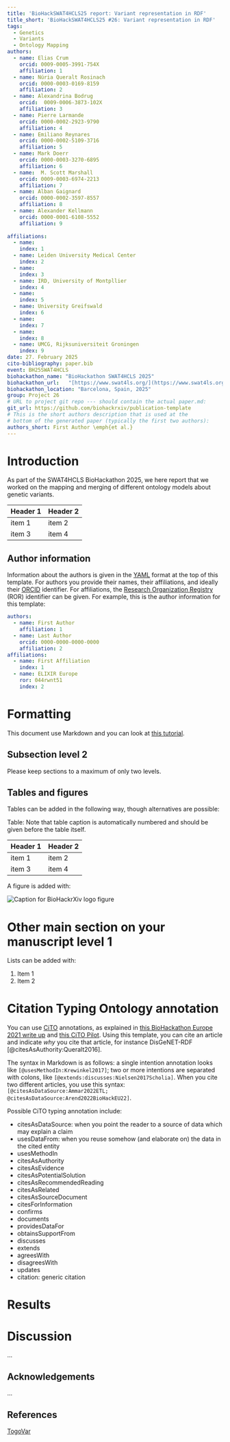 ```yaml
---
title: 'BioHackSWAT4HCLS25 report: Variant representation in RDF'
title_short: 'BioHackSWAT4HCLS25 #26: Variant representation in RDF'
tags:
  - Genetics 
  - Variants
  - Ontology Mapping
authors:
  - name: Elias Crum
    orcid: 0009-0005-3991-754X
    affiliation: 1
  - name: Núria Queralt Rosinach
    orcid: 0000-0003-0169-8159
    affiliation: 2
  - name: Alexandrina Bodrug
    orcid:  0009-0006-3873-102X
    affiliation: 3
  - name: Pierre Larmande
    orcid: 0000-0002-2923-9790
    affiliation: 4
  - name: Emiliano Reynares
    orcid: 0000-0002-5109-3716
    affiliation: 5
  - name: Mark Doerr
    orcid: 0000-0003-3270-6895
    affiliation: 6
  - name:  M. Scott Marshall
    orcid: 0009-0003-6974-2213
    affiliation: 7
  - name: Alban Gaignard
    orcid: 0000-0002-3597-8557
    affiliation: 8
  - name: Alexander Kellmann
    orcid: 0000-0001-6108-5552
    affiliation: 9
    
affiliations:
  - name: 
    index: 1
  - name: Leiden University Medical Center
    index: 2
  - name: 
    index: 3
  - name: IRD, University of Montpllier
    index: 4
  - name: 
    index: 5
  - name: University Greifswald
    index: 6
  - name: 
    index: 7
  - name: 
    index: 8   
  - name: UMCG, Rijksuniversiteit Groningen
    index: 9
date: 27. February 2025
cito-bibliography: paper.bib
event: BH25SWAT4HCLS
biohackathon_name: "BioHackathon SWAT4HCLS 2025"
biohackathon_url:   "[https://www.swat4ls.org/](https://www.swat4ls.org/workshops/barcelona2025/programme/swat4hcls-2025-biohackathon/)"
biohackathon_location: "Barcelona, Spain, 2025"
group: Project 26
# URL to project git repo --- should contain the actual paper.md:
git_url: https://github.com/biohackrxiv/publication-template
# This is the short authors description that is used at the
# bottom of the generated paper (typically the first two authors):
authors_short: First Author \emph{et al.}
---
```



# Introduction

As part of the SWAT4HCLS BioHackathon 2025, we here report that we worked on the mapping and merging of different ontology models about genetic variants.


| Header 1 | Header 2 |
| -------- | -------- |
| item 1 | item 2 |
| item 3 | item 4 |
 

## Author information

Information about the authors is given in the [YAML](https://en.wikipedia.org/wiki/YAML) format at the top of this template.
For authors you provide their names, their affiliations, and ideally their [ORCID](https://orcid.org/)
identifier. For affiliations, the [Research Organization Registry](https://ror.org/) (ROR) identifier can be given.
For example, this is the author information for this template:

```yaml
authors:
  - name: First Author
    affiliation: 1
  - name: Last Author
    orcid: 0000-0000-0000-0000
    affiliation: 2
affiliations:
  - name: First Affiliation
    index: 1
  - name: ELIXIR Europe
    ror: 044rwnt51
    index: 2
```

# Formatting

This document use Markdown and you can look at [this tutorial](https://www.markdowntutorial.com/).

## Subsection level 2

Please keep sections to a maximum of only two levels.

## Tables and figures

Tables can be added in the following way, though alternatives are possible:

Table: Note that table caption is automatically numbered and should be
given before the table itself.

| Header 1 | Header 2 |
| -------- | -------- |
| item 1 | item 2 |
| item 3 | item 4 |

A figure is added with:

![Caption for BioHackrXiv logo figure](./biohackrxiv.png)

# Other main section on your manuscript level 1

Lists can be added with:

1. Item 1
2. Item 2

# Citation Typing Ontology annotation

You can use [CiTO](http://purl.org/spar/cito/2018-02-12) annotations, as explained in [this BioHackathon Europe 2021 write up](https://raw.githubusercontent.com/biohackrxiv/bhxiv-metadata/main/doc/elixir_biohackathon2021/paper.md) and [this CiTO Pilot](https://www.biomedcentral.com/collections/cito).
Using this template, you can cite an article and indicate _why_ you cite that article, for instance DisGeNET-RDF [@citesAsAuthority:Queralt2016].

The syntax in Markdown is as follows: a single intention annotation looks like
`[@usesMethodIn:Krewinkel2017]`; two or more intentions are separated
with colons, like `[@extends:discusses:Nielsen2017Scholia]`. When you cite two
different articles, you use this syntax: `[@citesAsDataSource:Ammar2022ETL; @citesAsDataSource:Arend2022BioHackEU22]`.

Possible CiTO typing annotation include:

* citesAsDataSource: when you point the reader to a source of data which may explain a claim
* usesDataFrom: when you reuse somehow (and elaborate on) the data in the cited entity
* usesMethodIn
* citesAsAuthority
* citesAsEvidence
* citesAsPotentialSolution
* citesAsRecommendedReading
* citesAsRelated
* citesAsSourceDocument
* citesForInformation
* confirms
* documents
* providesDataFor
* obtainsSupportFrom
* discusses
* extends
* agreesWith
* disagreesWith
* updates
* citation: generic citation


# Results


# Discussion

...

## Acknowledgements

...

## References

[TogoVar](https://doi.org/10.1038/s41439-022-00222-9)

